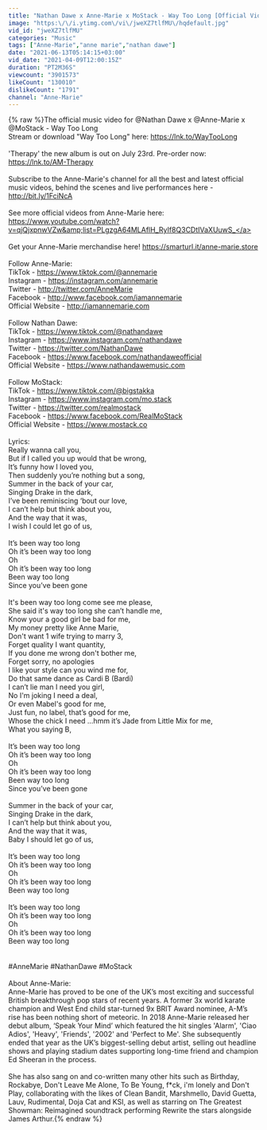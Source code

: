```yaml
---
title: "Nathan Dawe x Anne-Marie x MoStack - Way Too Long [Official Video]"
image: "https:\/\/i.ytimg.com\/vi\/jweXZ7tlfMU\/hqdefault.jpg"
vid_id: "jweXZ7tlfMU"
categories: "Music"
tags: ["Anne-Marie","anne marie","nathan dawe"]
date: "2021-06-13T05:14:15+03:00"
vid_date: "2021-04-09T12:00:15Z"
duration: "PT2M36S"
viewcount: "3901573"
likeCount: "130010"
dislikeCount: "1791"
channel: "Anne-Marie"
---
```

{% raw %}The official music video for @Nathan Dawe x @Anne-Marie x @MoStack - Way Too Long<br />Stream or download &quot;Way Too Long&quot; here: <a rel="nofollow" target="blank" href="https://lnk.to/WayTooLong">https://lnk.to/WayTooLong</a><br /><br />'Therapy' the new album is out on July 23rd. Pre-order now: <a rel="nofollow" target="blank" href="https://lnk.to/AM-Therapy">https://lnk.to/AM-Therapy</a><br /><br />Subscribe to the Anne-Marie's channel for all the best and latest official music videos, behind the scenes and live performances here - <a rel="nofollow" target="blank" href="http://bit.ly/1FciNcA">http://bit.ly/1FciNcA</a><br /><br />See more official videos from Anne-Marie here: <br /><a rel="nofollow" target="blank" href="https://www.youtube.com/watch?v=qjQjxpnwVZw&amp;list=PLgzgA64MLAflH_RyIf8Q3CDtIVaXUuwS_">https://www.youtube.com/watch?v=qjQjxpnwVZw&amp;list=PLgzgA64MLAflH_RyIf8Q3CDtIVaXUuwS_</a><br /><br />Get your Anne-Marie merchandise here! <a rel="nofollow" target="blank" href="https://smarturl.it/anne-marie.store">https://smarturl.it/anne-marie.store</a><br /><br />Follow Anne-Marie:<br />TikTok - <a rel="nofollow" target="blank" href="https://www.tiktok.com/@annemarie">https://www.tiktok.com/@annemarie</a> <br />Instagram - <a rel="nofollow" target="blank" href="https://instagram.com/annemarie">https://instagram.com/annemarie</a> <br />Twitter - <a rel="nofollow" target="blank" href="http://twitter.com/AnneMarie">http://twitter.com/AnneMarie</a> <br />Facebook - <a rel="nofollow" target="blank" href="http://www.facebook.com/iamannemarie">http://www.facebook.com/iamannemarie</a><br />Official Website - <a rel="nofollow" target="blank" href="http://iamannemarie.com">http://iamannemarie.com</a><br /><br />Follow Nathan Dawe:<br />TikTok - <a rel="nofollow" target="blank" href="https://www.tiktok.com/@nathandawe">https://www.tiktok.com/@nathandawe</a> <br />Instagram - <a rel="nofollow" target="blank" href="https://www.instagram.com/nathandawe">https://www.instagram.com/nathandawe</a> <br />Twitter - <a rel="nofollow" target="blank" href="https://twitter.com/NathanDawe">https://twitter.com/NathanDawe</a> <br />Facebook - <a rel="nofollow" target="blank" href="https://www.facebook.com/nathandaweofficial">https://www.facebook.com/nathandaweofficial</a> <br />Official Website - <a rel="nofollow" target="blank" href="https://www.nathandawemusic.com">https://www.nathandawemusic.com</a> <br /><br />Follow MoStack:<br />TikTok - <a rel="nofollow" target="blank" href="https://www.tiktok.com/@bigstakka">https://www.tiktok.com/@bigstakka</a> <br />Instagram - <a rel="nofollow" target="blank" href="https://www.instagram.com/mo.stack">https://www.instagram.com/mo.stack</a> <br />Twitter - <a rel="nofollow" target="blank" href="https://twitter.com/realmostack">https://twitter.com/realmostack</a> <br />Facebook - <a rel="nofollow" target="blank" href="https://www.facebook.com/RealMoStack">https://www.facebook.com/RealMoStack</a> <br />Official Website - <a rel="nofollow" target="blank" href="https://www.mostack.co">https://www.mostack.co</a> <br /><br />Lyrics:<br />Really wanna call you,<br />But if I called you up would that be wrong,<br />It’s funny how I loved you,<br />Then suddenly you’re nothing but a song,<br />Summer in the back of your car,<br />Singing Drake in the dark,<br />I’ve been reminiscing ‘bout our love,<br />I can’t help but think about you,<br />And the way that it was,<br />I wish I could let go of us,<br /> <br />It’s been way too long<br />Oh it’s been way too long<br />Oh<br />Oh it’s been way too long<br />Been way too long<br />Since you’ve been gone<br /> <br />It's been way too long come see me please,<br />She said it's way too long she can’t handle me,<br />Know your a good girl be bad for me,<br />My money pretty like Anne Marie,<br />Don't want 1 wife trying to marry 3,<br />Forget quality I want quantity,<br />If you done me wrong don't bother me,<br />Forget sorry, no apologies<br />I like your style can you wind me for,<br />Do that same dance as Cardi B (Bardi)<br />I can’t lie man I need you girl,<br />No I'm joking I need a deal,<br />Or even Mabel's good for me,<br />Just fun, no label, that’s good for me,<br />Whose the chick I need ...hmm it’s Jade from Little Mix for me,<br />What you saying B,<br /> <br />It’s been way too long<br />Oh it’s been way too long<br />Oh<br />Oh it’s been way too long<br />Been way too long<br />Since you’ve been gone<br /> <br />Summer in the back of your car,<br />Singing Drake in the dark,<br />I can’t help but think about you,<br />And the way that it was,<br />Baby I should let go of us,<br /> <br />It’s been way too long<br />Oh it’s been way too long<br />Oh<br />Oh it’s been way too long<br />Been way too long<br /> <br />It’s been way too long<br />Oh it’s been way too long<br />Oh<br />Oh it’s been way too long<br />Been way too long<br /><br /><br />#AnneMarie #NathanDawe #MoStack<br /><br />About Anne-Marie:<br />Anne-Marie has proved to be one of the UK’s most exciting and successful British breakthrough pop stars of recent years. A former 3x world karate champion and West End child star-turned 9x BRIT Award nominee, A-M’s rise has been nothing short of meteoric. In 2018 Anne-Marie released her debut album, ‘Speak Your Mind’ which featured the hit singles 'Alarm', 'Ciao Adios', 'Heavy', 'Friends', '2002' and 'Perfect to Me'. She subsequently ended that year as the UK’s biggest-selling debut artist, selling out headline shows and playing stadium dates supporting long-time friend and champion Ed Sheeran in the process.<br /><br />She has also sang on and co-written many other hits such as Birthday, Rockabye, Don't Leave Me Alone,  To Be Young, f*ck, i'm lonely and Don't Play, collaborating with the likes of Clean Bandit, Marshmello, David Guetta, Lauv, Rudimental, Doja Cat and KSI, as well as starring on The Greatest Showman: Reimagined soundtrack performing Rewrite the stars alongside James Arthur.{% endraw %}

